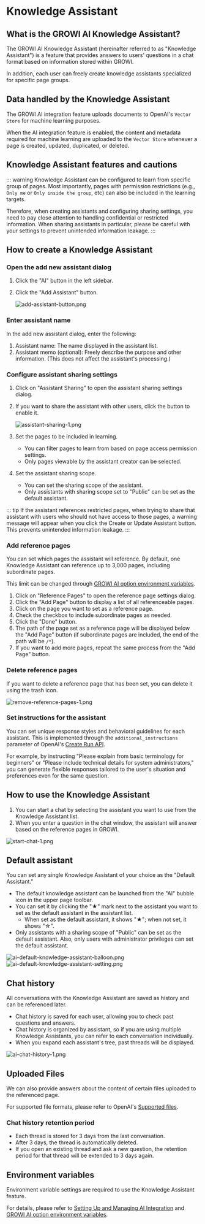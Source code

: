 # Knowledge Assistant

## What is the GROWI AI Knowledge Assistant?

The GROWI AI Knowledge Assistant (hereinafter referred to as "Knowledge Assistant") is a feature that provides answers to users' questions in a chat format based on information stored within GROWI.

In addition, each user can freely create knowledge assistants specialized for specific page groups.

## Data handled by the Knowledge Assistant

The GROWI AI integration feature uploads documents to OpenAI's `Vector Store` for machine learning purposes.  

When the AI integration feature is enabled, the content and metadata required for machine learning are uploaded to the `Vector Store` whenever a page is created, updated, duplicated, or deleted.

## Knowledge Assistant features and cautions

::: warning
Knowledge Assistant can be configured to learn from specific group of pages. Most importantly, pages with permission restrictions (e.g., `Only me` or `Only inside the group`, etc) can also be included in the learning targets.

Therefore, when creating assistants and configuring sharing settings, you need to pay close attention to handling confidential or restricted information. When sharing assistants in particular, please be careful with your settings to prevent unintended information leakage.
:::

## How to create a Knowledge Assistant

### Open the add new assistant dialog

1. Click the "AI" button in the left sidebar.
2. Click the "Add Assistant" button.

    <img :src="$withBase('/assets/images/en/add-assistant-button.png')" alt="add-assistant-button.png" class="border">

### Enter assistant name

In the add new assistant dialog, enter the following:

1. Assistant name: The name displayed in the assistant list.
2. Assistant memo (optional): Freely describe the purpose and other information. (This does not affect the assistant's processing.)

### Configure assistant sharing settings

1. Click on "Assistant Sharing" to open the assistant sharing settings dialog.

1. If you want to share the assistant with other users, click the button to enable it.

    <img :src="$withBase('/assets/images/en/assistant-sharing-1.png')" alt="assistant-sharing-1.png" class="border">

1. Set the pages to be included in learning.
    - You can filter pages to learn from based on page access permission settings.
    - Only pages viewable by the assistant creator can be selected.

1. Set the assistant sharing scope.
    - You can set the sharing scope of the assistant.
    - Only assistants with sharing scope set to "Public" can be set as the default assistant.

::: tip
If the assistant references restricted pages, when trying to share that assistant with users who should not have access to those pages, a warning message will appear when you click the Create or Update Assistant button. This prevents unintended information leakage.
:::

### Add reference pages

You can set which pages the assistant will reference. By default, one Knowledge Assistant can reference up to 3,000 pages, including subordinate pages.

<ContextualBlock context="docs-growi-org">

This limit can be changed through [GROWI AI option environment variables](/en/admin-guide/admin-cookbook/env-vars.html).

</ContextualBlock>

1. Click on "Reference Pages" to open the reference page settings dialog.
1. Click the "Add Page" button to display a list of all referenceable pages.
1. Click on the page you want to set as a reference page.
1. Check the checkbox to include subordinate pages as needed.
1. Click the "Done" button.
1. The path of the page set as a reference page will be displayed below the "Add Page" button (if subordinate pages are included, the end of the path will be `/*`).
1. If you want to add more pages, repeat the same process from the "Add Page" button.

### Delete reference pages

If you want to delete a reference page that has been set, you can delete it using the trash icon.

<img :src="$withBase('/assets/images/en/remove-reference-pages-1.png')" alt="remove-reference-pages-1.png" class="border">

### Set instructions for the assistant

You can set unique response styles and behavioral guidelines for each assistant. This is implemented through the `additional_instructions` parameter of OpenAI's [Create Run API](https://platform.openai.com/docs/api-reference/runs/createRun).

For example, by instructing "Please explain from basic terminology for beginners" or "Please include technical details for system administrators," you can generate flexible responses tailored to the user's situation and preferences even for the same question.

## How to use the Knowledge Assistant

1. You can start a chat by selecting the assistant you want to use from the Knowledge Assistant list.
2. When you enter a question in the chat window, the assistant will answer based on the reference pages in GROWI.

<img :src="$withBase('/assets/images/en/start-chat-1.png')" alt="start-chat-1.png" class="border">

## Default assistant

You can set any single Knowledge Assistant of your choice as the "Default Assistant."

- The default knowledge assistant can be launched from the "AI" bubble icon in the upper page toolbar.
- You can set it by clicking the "★" mark next to the assistant you want to set as the default assistant in the assistant list.
  - When set as the default assistant, it shows "★"; when not set, it shows "☆".
- Only assistants with a sharing scope of "Public" can be set as the default assistant. Also, only users with administrator privileges can set the default assistant.

<img :src="$withBase('/assets/images/en/ai-default-knowledge-assistant-balloon.png')" alt="ai-default-knowledge-assistant-balloon.png" class="border">

<img :src="$withBase('/assets/images/en/ai-default-knowledge-assistant-setting.png')" alt="ai-default-knowledge-assistant-setting.png" class="border">

## Chat history

All conversations with the Knowledge Assistant are saved as history and can be referenced later.

- Chat history is saved for each user, allowing you to check past questions and answers.
- Chat history is organized by assistant, so if you are using multiple Knowledge Assistants, you can refer to each conversation individually.
- When you expand each assistant's tree, past threads will be displayed.

<img :src="$withBase('/assets/images/en/ai-chat-history-1.png')" alt="ai-chat-history-1.png" class="border">

## Uploaded Files
We can also provide answers about the content of certain files uploaded to the referenced page.

For supported file formats, please refer to OpenAI's [Supported files](https://platform.openai.com/docs/assistants/tools/file-search#supported-files).

### Chat history retention period

- Each thread is stored for 3 days from the last conversation.
- After 3 days, the thread is automatically deleted.
- If you open an existing thread and ask a new question, the retention period for that thread will be extended to 3 days again.

<ContextualBlock context="docs-growi-org">

## Environment variables

Environment variable settings are required to use the Knowledge Assistant feature.

For details, please refer to [Setting Up and Managing AI Integration](/en/admin-guide/management-cookbook/setup-ai.html) and [GROWI AI option environment variables](/en/admin-guide/admin-cookbook/env-vars.html).

</ContextualBlock>
